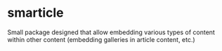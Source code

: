 # smarticle
Small package designed that allow embedding various types of content within other content (embedding galleries in article content, etc.)
